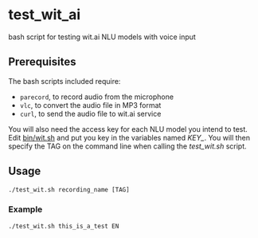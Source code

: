# test_wit_ai
bash script for testing wit.ai NLU models with voice input

## Prerequisites
The bash scripts included require: 

* `parecord`, to record audio from the microphone
* `vlc`, to convert the audio file in MP3 format
* `curl`, to send the audio file to wit.ai service

You will also need the access key for each NLU model you intend to test. Edit [bin/wit.sh](bin/wit.sh) and put you key in the variables named *KEY_<TAG>*. You will then specify the TAG on the command line when calling the *test_wit.sh* script.

## Usage
`./test_wit.sh recording_name [TAG]`

### Example

`./test_wit.sh this_is_a_test EN`

